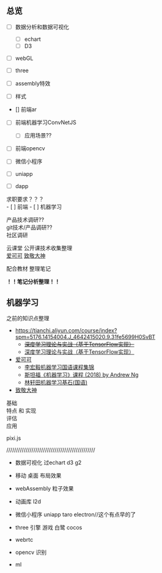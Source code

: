 
## 总览

- [ ] 数据分析和数据可视化
    - [ ] echart
    - [ ] D3

- [ ] webGL
- [ ] three

- [ ] assembly特效
- [ ] 样式

- [] 前端ar

- [ ] 前端机器学习ConvNetJS
    - [ ] 应用场景??
- [ ] 前端opencv

- [ ] 微信小程序
- [ ] uniapp
- [ ] dapp


求职要求？？？  
    - [ ] 前端
    - [ ] 机器学习

产品技术调研??  
git技术/产品调研??  
社区调研  

云课堂 公开课技术收集整理  
[爱可可](https://space.bilibili.com/23852932) [致敬大神](https://space.bilibili.com/389455044/)

配合教材 整理笔记

**！！笔记分析整理！！**

## 机器学习

之前的知识点整理
- https://tianchi.aliyun.com/course/index?spm=5176.14154004.J_4642415020.9.31fe5699H0SvBT
    - <s>[深度学习理论与实战（基于TensorFlow实现）](https://tianchi.aliyun.com/course/courseDetail?courseId=198)</s>
    - [深度学习理论与实战（基于TensorFlow实现）](https://tianchi.aliyun.com/course/courseDetail?courseId=198)
- [爱可可](https://space.bilibili.com/23852932)
    - [李宏毅机器学习国语课程集锦](https://space.bilibili.com/23852932/channel/detail?cid=119302)
    - [斯坦福《机器学习》课程 (2018) by Andrew Ng](https://www.bilibili.com/video/BV1fT4y1G7us)
    - [林轩田机器学习基石(国语)](https://www.bilibili.com/video/BV1Cx411i7op)
- [致敬大神](https://space.bilibili.com/389455044/)


基础  
特点 和 实现  
评估  
应用  

pixi.js


//////////////////////////////////////////////

- 数据可视化 过echart d3 g2


- 移动 桌面 布局效果
- webAssembly 粒子效果
- 动画库 l2d
- 微信小程序 uniapp taro electron//这个有点早的了
- three 引擎 游戏 白鹭 cocos 

- webrtc
- opencv 识别
- ml
